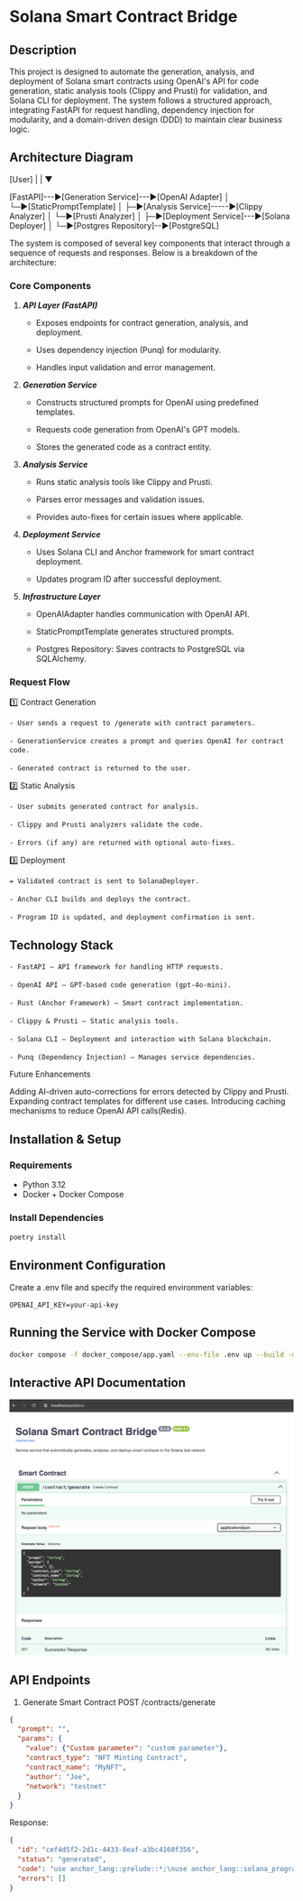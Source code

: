 # Solana Smart Contract Bridge

## Description

This project is designed to automate the generation, analysis, and deployment of Solana smart contracts using OpenAI's API for code generation, static analysis tools (Clippy and Prusti) for validation, and Solana CLI for deployment. The system follows a structured approach, integrating FastAPI for request handling, dependency injection for modularity, and a domain-driven design (DDD) to maintain clear business logic.

## Architecture Diagram

[User]
|
|
▼

[FastAPI]---▶[Generation Service]---▶[OpenAI Adapter]
          │                       └─▶[StaticPromptTemplate]
          │
          ├─▶[Analysis Service]-----▶[Clippy Analyzer]
          │                       └─▶[Prusti Analyzer]
          │
          ├─▶[Deployment Service]---▶[Solana Deployer]
          │
          └─▶[Postgres Repository]--▶[PostgreSQL]

The system is composed of several key components that interact through a sequence of requests and responses. Below is a breakdown of the architecture:

### Core Components

1. ***API Layer (FastAPI)***

    - Exposes endpoints for contract generation, analysis, and deployment.

    - Uses dependency injection (Punq) for modularity.

    - Handles input validation and error management.

2. ***Generation Service***

    - Constructs structured prompts for OpenAI using predefined templates.

    - Requests code generation from OpenAI's GPT models.

    - Stores the generated code as a contract entity.

3. ***Analysis Service***

    - Runs static analysis tools like Clippy and Prusti.

    - Parses error messages and validation issues.

    - Provides auto-fixes for certain issues where applicable.

4. ***Deployment Service***

    - Uses Solana CLI and Anchor framework for smart contract deployment.

    - Updates program ID after successful deployment.

5. ***Infrastructure Layer***

    - OpenAIAdapter handles communication with OpenAI API.

    - StaticPromptTemplate generates structured prompts.
    
    - Postgres Repository: Saves contracts to PostgreSQL via SQLAlchemy.

### Request Flow

1️⃣ Contract Generation

    - User sends a request to /generate with contract parameters.

    - GenerationService creates a prompt and queries OpenAI for contract code.

    - Generated contract is returned to the user.

2️⃣ Static Analysis

    - User submits generated contract for analysis.

    - Clippy and Prusti analyzers validate the code.

    - Errors (if any) are returned with optional auto-fixes.

3️⃣ Deployment

    = Validated contract is sent to SolanaDeployer.

    - Anchor CLI builds and deploys the contract.

    - Program ID is updated, and deployment confirmation is sent.

## Technology Stack

    - FastAPI – API framework for handling HTTP requests.

    - OpenAI API – GPT-based code generation (gpt-4o-mini).

    - Rust (Anchor Framework) – Smart contract implementation.

    - Clippy & Prusti – Static analysis tools.

    - Solana CLI – Deployment and interaction with Solana blockchain.

    - Punq (Dependency Injection) – Manages service dependencies.

Future Enhancements

Adding AI-driven auto-corrections for errors detected by Clippy and Prusti.
Expanding contract templates for different use cases.
Introducing caching mechanisms to reduce OpenAI API calls(Redis).

## Installation & Setup

### Requirements

- Python 3.12
- Docker + Docker Compose

### Install Dependencies
```bash
poetry install
```

## Environment Configuration

Create a .env file and specify the required environment variables:
```env
OPENAI_API_KEY=your-api-key
```

## Running the Service with Docker Compose
```bash
docker compose -f docker_compose/app.yaml --env-file .env up --build -d
```

## Interactive API Documentation
![alt text](134_api.png)

## API Endpoints
1. Generate Smart Contract
POST /contracts/generate
```json
{
  "prompt": "",
  "params": {
    "value": {"Custom parameter": "custom parameter"},
    "contract_type": "NFT Minting Contract",
    "contract_name": "MyNFT",
    "author": "Joe",
    "network": "testnet"
  }
}

```
Response:
```json
{
  "id": "cef4d5f2-2d1c-4433-8eaf-a3bc4160f356",
  "status": "generated",
  "code": "use anchor_lang::prelude::*;\nuse anchor_lang::solana_program::pubkey::Pubkey;\nuse std::str::FromStr;\ndeclare_id!(\"bf586cbafd73c29266cb72fbba55b5ef\");\n#[program]\npub mod mynft {\n    use super::*;\n    pub fn initialize(ctx: Context<Initialize>, _name: String, _symbol: String) -> Result<()> {\n        let nft_account = &mut ctx.accounts.nft_account;\n        nft_account.name = _name;\n        nft_account.symbol = _symbol;\n        nft_account.mint_count = 0;\n        Ok(())\n    }\n    pub fn mint(ctx: Context<Mint>, _creator: Pubkey) -> Result<()> {\n        let nft_account = &mut ctx.accounts.nft_account;\n        require!(_creator == ctx.accounts.owner.key(), MyError::Unauthorized);\n        require!(nft_account.mint_count < 10000, MyError::MaxSupplyReached);\n        nft_account.mint_count += 1;\n        let new_token = Token::new(_creator, nft_account.mint_count); // Assuming Token struct exists\n        nft_account.tokens.push(new_token);\n        Ok(())\n    }\n    pub fn update_name(ctx: Context<UpdateName>, new_name: String) -> Result<()> {\n        let nft_account = &mut ctx.accounts.nft_account;\n        require!(new_name.len() <= 32, MyError::NameTooLong);\n        nft_account.name = new_name;\n        Ok(())\n    }\n}\n#[derive(Accounts)]\npub struct Initialize<'info> {\n    #[account(init, payer = signer, space = NftAccount::LEN)]\n    pub nft_account: Account<'info, NftAccount>,\n    #[account(mut)]\n    pub signer: Signer<'info>,\n    pub system_program: Program<'info, System>,\n}\n#[derive(Accounts)]\npub struct Mint<'info> {\n    #[account(mut)]\n    pub nft_account: Account<'info, NftAccount>,\n    #[account(mut)]\n    pub owner: Signer<'info>,\n}\n#[derive(Accounts)]\npub struct UpdateName<'info> {\n    #[account(mut)]\n    pub nft_account: Account<'info, NftAccount>,\n}\n#[account]\npub struct NftAccount {\n    pub name: String,\n    pub symbol: String,\n    pub mint_count: u32,\n    pub tokens: Vec<Token>, // Assuming Token struct is defined elsewhere\n}\nimpl NftAccount {\n    const LEN: usize = 8 + 4 + (32 * 3); // Adjust length as per fields\n}\n#[derive(Debug, Clone, Copy, AnchorSerialize, AnchorDeserialize)]\npub struct Token {\n    creator: Pubkey,\n    token_id: u32,\n}\n#[error]\npub enum MyError {\n    #[msg(\"You are not authorized to perform this action.\")]\n    Unauthorized,\n    #[msg(\"Maximum supply of NFTs has been reached.\")]\n    MaxSupplyReached,\n    #[msg(\"The name provided is too long.\")]\n    NameTooLong,\n}\n// Unit tests\n#[cfg(test)]\nmod tests {\n    use super::*;\n    use anchor_lang::prelude::*;\n    use anchor_lang::solana_program::clock::Clock;\n    use anchor_lang::{Key, ToAccountInfo};\n    #[test]\n    fn test_initialize() {\n        // Implement test logic for initializing NftAccount\n    }\n    #[test]\n    fn test_minting() {\n        // Implement test logic for minting NFT\n    }\n    #[test]\n    fn test_update_name() {\n        // Implement test logic for updating NFT name\n    }\n}",
  "errors": []
}
```

